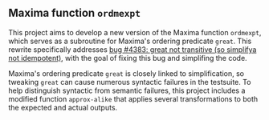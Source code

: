 ## Maxima function `ordmexpt`

This project aims to develop a new version of the Maxima function `ordmexpt`, which serves as a subroutine for Maxima's ordering predicate `great`. This rewrite specifically addresses [bug #4383: great not transitive (so simplifya not idempotent)](https://sourceforge.net/p/maxima/bugs/4383/), with the goal of fixing this bug and simplifing the code.

Maxima's ordering predicate `great` is closely linked to simplification, so tweaking  `great` can cause numerous syntactic failures in the testsuite. To help distinguish syntactic from semantic failures, this project includes a modified function `approx-alike` that applies several transformations to both the expected and actual outputs.




